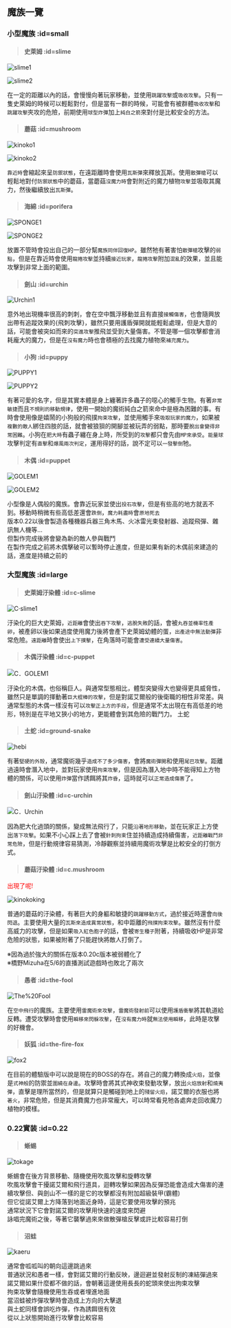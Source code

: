 <h2>魔族一覽</h2>

### 小型魔族 :id=small

>#### 史萊姆 :id=slime

![slime1](../../../assets/images/wiki/map/enemy_list/slime1.png)

![slime2](../../../assets/images/wiki/map/enemy_list/slime2.png)

在一定的距離以內的話，會慢慢向著玩家移動，並使用`跳躍攻擊`或`吸收攻擊`。只有一隻史萊姆的時候可以輕鬆對付，但是當有一群的時候，可能會有被群體`吸收攻擊`和`跳躍攻擊`夾攻的危險，前期使用`球型炸彈`加上`純白之箭`來對付是比較安全的方法。

>#### 蘑菇 :id=mushroom

![kinoko1](../../../assets/images/wiki/map/enemy_list/kinoko1.png)

![kinoko2](../../../assets/images/wiki/map/enemy_list/kinoko2.png)

`靠近時`會縮起來呈`防禦狀態`，在遠距離時會使用`瓦斯彈`來釋放瓦斯。使用`散彈槍`可以輕鬆地對付`防禦狀態`中的蘑菇，當蘑菇`沒魔力時`會對附近的魔力植物`攻擊`並吸取其魔力，然後繼續放出`瓦斯彈`。

>#### 海綿 :id=porifera

![SPONGE1](../../../assets/images/wiki/map/enemy_list/SPONGE1.png)

![SPONGE2](../../../assets/images/wiki/map/enemy_list/SPONGE2.png)

放置不管時會投出自己的一部分幫`魔族同伴回復HP`。雖然牠有著害怕`散彈槍`攻擊的`弱點`，但是在靠近時會使用`龍捲攻擊`並持續`接近玩家`，`龍捲攻擊`附加`混亂`的效果，並且能攻擊到非常上面的範圍。

>#### 劍山 :id=urchin

![Urchin1](../../../assets/images/wiki/map/enemy_list/Urchin1.png)

意外地出現機率很高的刺刺，會在空中飄浮移動並且有直接`接觸傷害`，也會隨興放出帶有追蹤效果的{飛刺攻擊}，雖然只要用護盾彈開就能輕鬆處理，但是大意的話，可能會被突如而來的`突進攻擊`推飛並受到大量傷害。不管是哪一個攻擊都會消耗龐大的魔力，但是在`沒有魔力`時也會積極的去找魔力植物來`補充魔力`。

>#### 小狗 :id=puppy

![PUPPY1](../../../assets/images/wiki/map/enemy_list/PUPPY1.png)

![PUPPY2](../../../assets/images/wiki/map/enemy_list/PUPPY2.png)

有著可愛的名字，但是其實本體是身上纏著許多蟲子的噁心的觸手生物。有著`非常敏捷`而且`不規則的移動規律`，使用一開始的魔術純白之箭來命中是極為困難的事。有時會使用像是嬉鬧的小狗般的飛撲`拘束攻擊`，並使用觸手來`吸取玩家的魔力`，如果被`複數的敵人`綁住四肢的話，就會被狼狽的開腳並被玩弄的弱點，那時要`脫出會變得非常困難`。小狗在`肥大時`有蟲子纏在身上時，所受到的`攻擊`都只會先由`MP來承受`。`能量球`攻擊判定有`直擊`和`爆風兩次判定`，運用得好的話，說不定可以`一發擊倒`牠。

>#### 木偶 :id=puppet

![GOLEM1](../../../assets/images/wiki/map/enemy_list/GOLEM1.png)

![GOLEM2](../../../assets/images/wiki/map/enemy_list/GOLEM2.png)

小型像是人偶般的魔族。會靠近玩家並使出`投石攻擊`，但是有些高的地方就丟不到。移動時稍微有些高低差還會`跌倒`，`魔力耗盡時`會`原地死去`<br>
版本0.22以後會製造各種機器兵器三角木馬、火冰雷光束發射器、追蹤飛彈、雜訊無人機等...<br>
但製作完成後將會變為新的敵人參與戰鬥<br>
在製作完成之前將木偶擊破可以暫時停止進度，但是如果有新的木偶前來建造的話，進度是持續之前的

### 大型魔族 :id=large

>#### 史萊姆汙染體 :id=c-slime

![C·slime1](../../../assets/images/wiki/map/enemy_list/C·slime1.png)

汙染化的巨大史萊姆，`近距離`會使出`吞下攻擊`，`逃脫失敗`的話，會被`丸吞並機率性產卵`，被產卵以後如果過度使用魔力後將會產下史萊姆幼體的蛋，`出產途中無法動彈`非常危險。`遠距離`時會使出`上下撲擊`，在角落時可能會`遭受連續大量傷害`。

>#### 木偶汙染體 :id=c-puppet

![C．GOLEM1](../../../assets/images/wiki/map/enemy_list/C．GOLEM1.png)

汙染化的木偶，也俗稱巨人。與通常型態相比，體型突變得大也變得更具威脅性，雖然只是單調的揮動著`巨大棍棒的攻擊`，但是對諾艾爾般的後衛職的相性非常差。與通常型態的木偶一樣沒有可以`攻擊正上方的手段`，但是通常不太出現在有高低差的地形，特別是在平地又狹小的地方，更能體會到其危險的戰鬥力。
土蛇

>#### 土蛇 :id=ground-snake

![hebi](../../../assets/images/wiki/map/enemy_list/hebi.png)

有著`堅硬的外殼`，通常魔術幾乎`造成不了多少傷害`，會將`魔術彈開`和使用`尾巴攻擊`。距離過遠時會潛入地中，並對玩家使用`拘束攻擊`，但是因為潛入地中時不能得知上方物體的關係，可以使用`炸彈`當作誘餌將其`炸昏`，這時就可以`正常造成傷害`了。

>#### 劍山汙染體 :id=c-urchin

![C．Urchin](../../../assets/images/wiki/map/enemy_list/C．Urchin.png)

因為肥大化過頭的關係，變成無法飛行了，只能`沿著地形移動`，並在玩家正上方使出`落下攻擊`。如果不小心踩上去了會被`針刺拘束`住並持續造成持續傷害，`近距離戰鬥非常危險`，但是行動規律容易猜測，冷靜觀察並持續用魔術攻擊是比較安全的打倒方式。

>#### 蘑菇汙染體 :id=c.mushroom

<font color=red>出現了呢!</font>

![kinokoking](../../../assets/images/wiki/map/enemy_list/kinokoking.png)

普通的蘑菇的汙染體，有著巨大的身軀和敏捷的`跳躍移動方式`，過於接近時還會`向後閃退`。主要使用大量的`瓦斯來造成異常狀態`，和中距離的`飛撲拘束攻擊`。雖然沒有什麼高威力的攻擊，但是如果`吸入紅色胞子`的話，會被`寄生種子`附著，持續吸收HP是非常危險的狀態，如果被附著了只能趕快將敵人打倒了。

※因為過於強大的關係在版本0.20c版本被弱體化了<br>
※橋野Mizuha在5/6的直播測試遊戲時也敗北了兩次

>#### 愚者 :id=the-fool

![The%20Fool](../../../assets/images/wiki/map/enemy_list/The%20Fool.png)

在`空中飛行`的魔族。主要使用`雷魔術來攻擊`，`雷魔術發射前`可以使用`護盾衝擊`將其軌道給反轉。遭受攻擊時會使用`瞬移來閃躲攻擊`，在`沒有魔力時`就`無法使用瞬移`，此時是攻擊的好機會。

>#### 妖狐 :id=the-fire-fox

![fox2](../../../assets/images/wiki/map/enemy_list/fox2.png)

在目前的體驗版中可以說是現在的BOSS的存在。將自己的魔力轉換成`火焰`，並像是`式神般`的防禦並`圍繞在身邊`。攻擊時會將其式神收束發動攻擊，放出`火焰放射`和`燒夷彈`，直擊是理所當然的，但是就算只是觸碰到地上的`殘留火焰`，諾艾爾的衣服也將`著火`，非常危險，但是其消費魔力也非常龐大，可以時常看見牠各處奔走回收魔力植物的模樣。

### 0.22實装 :id=0.22

>#### 蜥蜴

![tokage](../../../assets/images/wiki/map/enemy_list/tokage.png)

蜥蜴會在後方背景移動、隨機使用吹風攻擊和旋轉攻擊<br>
吹風攻擊會干擾諾艾爾和飛行道具，迴轉攻擊如果因為反彈恐能會造成大傷害的連續攻擊但、與劍山不一樣的是它的攻擊都沒有附加超級裝甲(霸體)<br>
但它從諾艾爾上方降落到地面近身時，這是它要使用攻擊的預兆<br>
通常狀況下它會對諾艾爾的攻擊用快速的速度來閃避<br>
詠唱完魔術之後，等著它襲擊過來來做散彈槍反擊或許比較容易打倒

>#### 沼蛙

![kaeru](../../../assets/images/wiki/map/enemy_list/kaeru.png)

通常會呱呱叫的朝向這邊跳過來<br>
普通狀況和愚者一樣，會對諾艾爾的行動反映，邊迴避並發射反制的凍結彈過來<br>
諾艾爾如果什麼都不做的話，會朝著這邊使用長長的蛇頭來使出拘束攻擊<br>
拘束攻擊會隨機使用生吞或者埋進地面<br>
當沼蛙被炸彈攻擊時會造成上方向的大擊退<br>
與土蛇同樣會誤吃炸彈，作為誘餌很有效<br>
從以上狀態開始進行攻擊會比較容易
